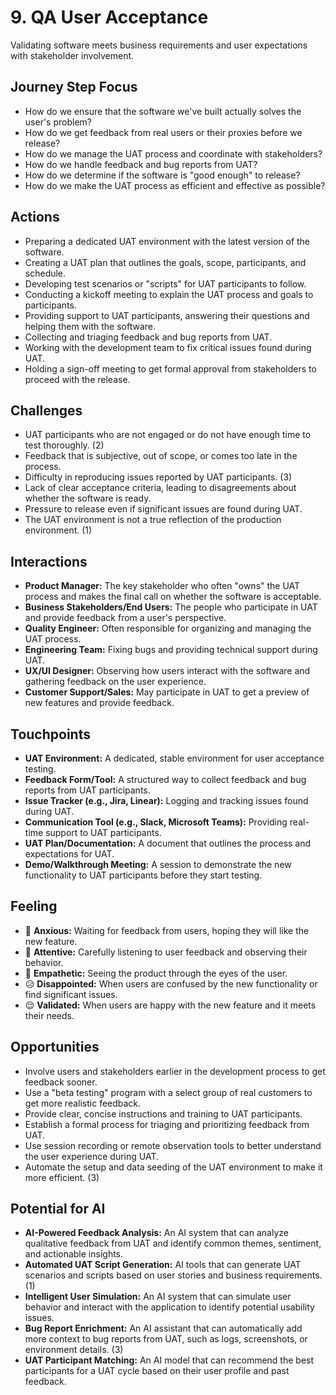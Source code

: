 # 9. QA User Acceptance

Validating software meets business requirements and user expectations with stakeholder involvement.

## Journey Step Focus

*   How do we ensure that the software we've built actually solves the user's problem?
*   How do we get feedback from real users or their proxies before we release?
*   How do we manage the UAT process and coordinate with stakeholders?
*   How do we handle feedback and bug reports from UAT?
*   How do we determine if the software is "good enough" to release?
*   How do we make the UAT process as efficient and effective as possible?

## Actions

*   Preparing a dedicated UAT environment with the latest version of the software.
*   Creating a UAT plan that outlines the goals, scope, participants, and schedule.
*   Developing test scenarios or "scripts" for UAT participants to follow.
*   Conducting a kickoff meeting to explain the UAT process and goals to participants.
*   Providing support to UAT participants, answering their questions and helping them with the software.
*   Collecting and triaging feedback and bug reports from UAT.
*   Working with the development team to fix critical issues found during UAT.
*   Holding a sign-off meeting to get formal approval from stakeholders to proceed with the release.

## Challenges

*   UAT participants who are not engaged or do not have enough time to test thoroughly. (2)
*   Feedback that is subjective, out of scope, or comes too late in the process.
*   Difficulty in reproducing issues reported by UAT participants. (3)
*   Lack of clear acceptance criteria, leading to disagreements about whether the software is ready.
*   Pressure to release even if significant issues are found during UAT.
*   The UAT environment is not a true reflection of the production environment. (1)

## Interactions

*   **Product Manager:** The key stakeholder who often "owns" the UAT process and makes the final call on whether the software is acceptable.
*   **Business Stakeholders/End Users:** The people who participate in UAT and provide feedback from a user's perspective.
*   **Quality Engineer:** Often responsible for organizing and managing the UAT process.
*   **Engineering Team:** Fixing bugs and providing technical support during UAT.
*   **UX/UI Designer:** Observing how users interact with the software and gathering feedback on the user experience.
*   **Customer Support/Sales:** May participate in UAT to get a preview of new features and provide feedback.

## Touchpoints

*   **UAT Environment:** A dedicated, stable environment for user acceptance testing.
*   **Feedback Form/Tool:** A structured way to collect feedback and bug reports from UAT participants.
*   **Issue Tracker (e.g., Jira, Linear):** Logging and tracking issues found during UAT.
*   **Communication Tool (e.g., Slack, Microsoft Teams):** Providing real-time support to UAT participants.
*   **UAT Plan/Documentation:** A document that outlines the process and expectations for UAT.
*   **Demo/Walkthrough Meeting:** A session to demonstrate the new functionality to UAT participants before they start testing.

## Feeling

*   😬 **Anxious:** Waiting for feedback from users, hoping they will like the new feature.
*   🧐 **Attentive:** Carefully listening to user feedback and observing their behavior.
*   🤝 **Empathetic:** Seeing the product through the eyes of the user.
*   😥 **Disappointed:** When users are confused by the new functionality or find significant issues.
*   😌 **Validated:** When users are happy with the new feature and it meets their needs.

## Opportunities

*   Involve users and stakeholders earlier in the development process to get feedback sooner.
*   Use a "beta testing" program with a select group of real customers to get more realistic feedback.
*   Provide clear, concise instructions and training to UAT participants.
*   Establish a formal process for triaging and prioritizing feedback from UAT.
*   Use session recording or remote observation tools to better understand the user experience during UAT.
*   Automate the setup and data seeding of the UAT environment to make it more efficient. (3)

## Potential for AI

*   **AI-Powered Feedback Analysis:** An AI system that can analyze qualitative feedback from UAT and identify common themes, sentiment, and actionable insights.
*   **Automated UAT Script Generation:** AI tools that can generate UAT scenarios and scripts based on user stories and business requirements. (1)
*   **Intelligent User Simulation:** An AI system that can simulate user behavior and interact with the application to identify potential usability issues.
*   **Bug Report Enrichment:** An AI assistant that can automatically add more context to bug reports from UAT, such as logs, screenshots, or environment details. (3)
*   **UAT Participant Matching:** An AI model that can recommend the best participants for a UAT cycle based on their user profile and past feedback.
